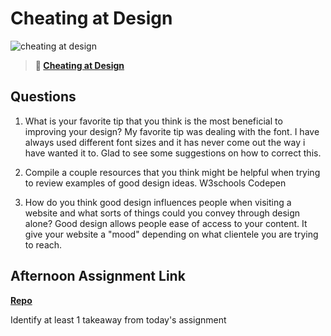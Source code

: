 # Cheating at Design

![cheating at design](https://bcw.blob.core.windows.net/public/img/courses/5247609446691139)

> **📖 [Cheating at Design](https://codeworksacademy.com/fs-student-guide/resources/wk1/04-Cheating-at-Design)**

## Questions

1. What is your favorite tip that you think is the most beneficial to improving your design?
My favorite tip was dealing with the font. I have always used different font sizes and it has never come out the way i have wanted it to. Glad to see some suggestions on how to correct this. 

2. Compile a couple resources that you think might be helpful when trying to review examples of good design ideas.
W3schools
Codepen

3. How do you think good design influences people when visiting a website and what sorts of things could you convey through design alone?
Good design allows people ease of access to your content. It give your website a "mood" depending on what clientele you are trying to reach. 

## Afternoon Assignment Link

**[Repo](https://bdvassar.github.io/clone-site/)**

Identify at least 1 takeaway from today's assignment
